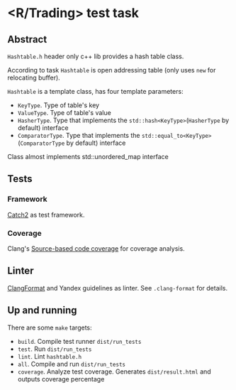 # <R/Trading> test task
## Abstract
`Hashtable.h` header only c++ lib provides a hash table class.

According to task `Hashtable` is open addressing table (only uses `new` for relocating buffer).

`Hashtable` is a template class, has four template parameters:
- `KeyType`. Type of table's key
- `ValueType`. Type of table's value
- `HasherType`. Type that implements the `std::hash<KeyType>`(`HasherType` by default) interface
- `ComparatorType`. Type that implements the `std::equal_to<KeyType>`(`ComparatorType` by default) interface

Class almost implements std::unordered_map interface

## Tests
### Framework
[Catch2](https://github.com/catchorg/Catch2/) as test framework.
### Coverage
Clang's [Source-based code coverage](https://clang.llvm.org/docs/SourceBasedCodeCoverage.html) for coverage analysis.

## Linter
[ClangFormat](https://clang.llvm.org/docs/ClangFormat.html) and Yandex guidelines as linter. See `.clang-format` for details.

## Up and running
There are some `make` targets:
- `build`. Compile test runner `dist/run_tests`
- `test`. Run `dist/run_tests`
- `lint`. Lint `hashtable.h`
- `all`. Compile and run `dist/run_tests`
- `coverage`. Analyze test coverage. Generates `dist/result.html` and outputs coverage percentage